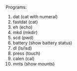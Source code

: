 Programs:
1. dat (cat with numeral)
2. fastdat (cat)
3. eh (echo)
4. mkd (mkdir)
5. scd (pwd)
6. battery (show battery status)
7. dl (ls/lsd)
8. press (touch)
10. calen (cal)
11. mnts (show mounts)
